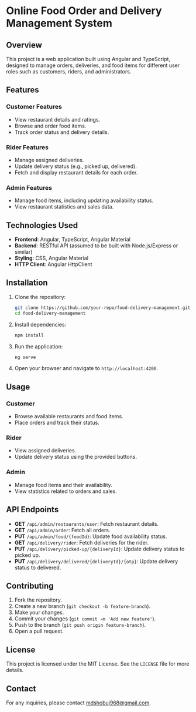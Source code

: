 # Online Food Order and Delivery Management System

## Overview

This project is a web application built using Angular and TypeScript, designed to manage orders, deliveries, and food items for different user roles such as customers, riders, and administrators.

## Features

### Customer Features
- View restaurant details and ratings.
- Browse and order food items.
- Track order status and delivery details.

### Rider Features
- Manage assigned deliveries.
- Update delivery status (e.g., picked up, delivered).
- Fetch and display restaurant details for each order.

### Admin Features
- Manage food items, including updating availability status.
- View restaurant statistics and sales data.

## Technologies Used

- **Frontend**: Angular, TypeScript, Angular Material
- **Backend**: RESTful API (assumed to be built with Node.js/Express or similar)
- **Styling**: CSS, Angular Material
- **HTTP Client**: Angular HttpClient

## Installation

1. Clone the repository:
   ```bash
   git clone https://github.com/your-repo/food-delivery-management.git
   cd food-delivery-management
   ```

2. Install dependencies:
   ```bash
   npm install
   ```

3. Run the application:
   ```bash
   ng serve
   ```

4. Open your browser and navigate to `http://localhost:4200`.

## Usage

### Customer
- Browse available restaurants and food items.
- Place orders and track their status.

### Rider
- View assigned deliveries.
- Update delivery status using the provided buttons.

### Admin
- Manage food items and their availability.
- View statistics related to orders and sales.

## API Endpoints

- **GET** `/api/admin/restaurants/user`: Fetch restaurant details.
- **GET** `/api/admin/order`: Fetch all orders.
- **PUT** `/api/admin/food/{foodId}`: Update food availability status.
- **GET** `/api/delivery/rider`: Fetch deliveries for the rider.
- **PUT** `/api/delivery/picked-up/{deliveryId}`: Update delivery status to picked up.
- **PUT** `/api/delivery/delivered/{deliveryId}/{otp}`: Update delivery status to delivered.

## Contributing

1. Fork the repository.
2. Create a new branch (`git checkout -b feature-branch`).
3. Make your changes.
4. Commit your changes (`git commit -m 'Add new feature'`).
5. Push to the branch (`git push origin feature-branch`).
6. Open a pull request.

## License

This project is licensed under the MIT License. See the `LICENSE` file for more details.

## Contact

For any inquiries, please contact mdshobuj968@gmail.com.
